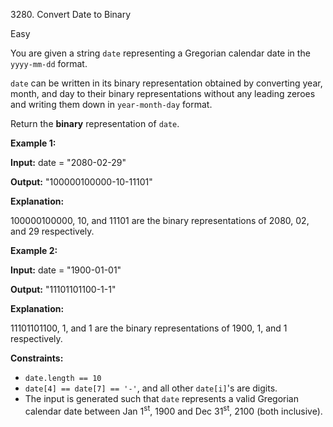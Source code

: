 3280\. Convert Date to Binary

Easy

You are given a string `date` representing a Gregorian calendar date in the `yyyy-mm-dd` format.

`date` can be written in its binary representation obtained by converting year, month, and day to their binary representations without any leading zeroes and writing them down in `year-month-day` format.

Return the **binary** representation of `date`.

**Example 1:**

**Input:** date = "2080-02-29"

**Output:** "100000100000-10-11101"

**Explanation:**

100000100000, 10, and 11101 are the binary representations of 2080, 02, and 29 respectively.

**Example 2:**

**Input:** date = "1900-01-01"

**Output:** "11101101100-1-1"

**Explanation:**

11101101100, 1, and 1 are the binary representations of 1900, 1, and 1 respectively.

**Constraints:**

*   `date.length == 10`
*   `date[4] == date[7] == '-'`, and all other `date[i]`'s are digits.
*   The input is generated such that `date` represents a valid Gregorian calendar date between Jan 1<sup>st</sup>, 1900 and Dec 31<sup>st</sup>, 2100 (both inclusive).